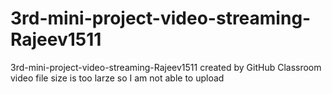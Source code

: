 # 3rd-mini-project-video-streaming-Rajeev1511
3rd-mini-project-video-streaming-Rajeev1511 created by GitHub Classroom
video file size is too larze so I am not able to upload
